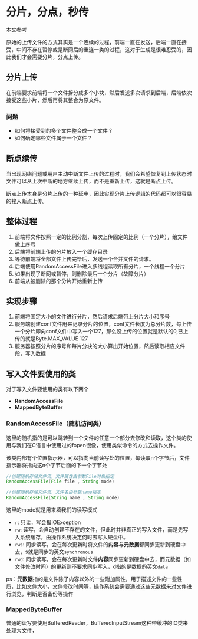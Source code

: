 # 分片，分点，秒传

[本文参考](https://www.cnblogs.com/javastack/p/17210719.html)

原始的上传文件的方式其实是一个连续的过程，前端一直在发送，后端一直在接受，中间不存在暂停或是断网后的重连一类的过程，这对于生成是很难忍受的，因此我们才会需要分片，分点上传。

## 分片上传

在前端要求前端将一个文件拆分成多个小块，然后发送多次请求到后端，后端依次接受这些小片，然后再将其整合为原文件。

### 问题

- 如何将接受到的多个文件整合成一个文件？
- 如何确定哪些文件属于一个文件？

## 断点续传

当出现网络问题或用户主动中断文件上传的过程时，我们会希望恢复到上传状态时文件可以从上次中断的地方继续上传，而不是重新上传，这就是断点上传。

断点上传本身是分片上传的一种延申，因此实现分片上传逻辑的代码都可以很容易的接入断点上传。

## 整体过程

1. 前端将文件按照一定的比例分割，每次上传固定的比例（一个分片），给文件做上序号
2. 后端将前端上传的分片放入一个缓存目录
3. 等待前端将全部文件上传完毕后，发送一个合并文件的请求。
4. 后端使用RandomAccessFile进入多线程读取所有分片，一个线程一个分片
5. 如果出现了断网或暂停，则删除最后一个分片（故障分片）
6. 前端从被删除的那个分片开始重新上传

## 实现步骤

1. 前端将固定大小的文件进行分片，然后请求后端带上分片大小和序号
2. 服务端创建conf文件用来记录分片的位置，conf文件长度为总分片数，每上传一个分片即向conf文件中写入一个127，那么没上传的位置就是默认的0,已上传的就是Byte.MAX_VALUE 127
3. 服务器按照分片的序号和每片分块的大小算出开始位置，然后读取相应文件段，写入数据

## 写入文件要使用的类

对于写入文件要使用的类有以下两个

-  **RandomAccessFile**
-  **MappedByteBuffer**

### **RandomAccessFile（随机访问类）**

这里的随机指的是可以跳转到一个文件的任意一个部分去修改和读取，这个类的使用与我们在C语言中使用过的fopen很像，使用类似命令的方式去操作文件。

该类内部有个位置指示器，可以指向当前读写处的位置，每读取n个字节后，文件指示器将指向这n个字节后面的下一个字节处

```java
//创建随机存储文件流，文件属性由参数File对象指定
RandomAccessFile(File file , String mode)

//创建随机存储文件流，文件名由参数name指定
RandomAccessFile(String name , String mode)
```

这里的mode就是用来填我们的读写模式

- `r`: 只读，写会报IOException
- `rw`: 读写，会自动创建不存在的文件，但此时并非真正的写入文件，而是先写入系统缓存，由操作系统决定何时去写入硬盘中。
- `rws`: 同步读写，会在每次更新时将文件的**内容**与**元数据**都同步更新到硬盘中去，s就是同步的英文`synchronous`
- `rwd`: 同步读写，会在每次更新时文件**内容**同步更新到硬盘中去，而元数据（如文件修改时间）的更新则不要求同步写入，d指的是数据的英文`data`

ps：**元数据**指的是文件除了内容以外的一些附加属性，用于描述文件的一些性质，比如文件大小，文件修改时间等，操作系统会需要通过这些元数据来对文件进行浏览，判断是否备份等操作

### **MappedByteBuffer**

普通的读写要使用BufferedReader，BufferedInputStream这种带缓冲的IO类来处理大文件，